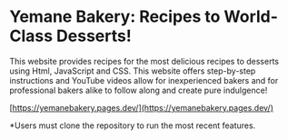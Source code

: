 # Yemane Bakery: Recipes to World-Class Desserts!

This website provides recipes for the most delicious recipes to desserts using Html, JavaScript and CSS. This website offers step-by-step instructions and YouTube videos allow for inexperienced bakers and for professional bakers alike to follow along and create pure indulgence!

[https://yemanebakery.pages.dev/](https://yemanebakery.pages.dev/)

*Users must clone the repository to run the most recent features.
